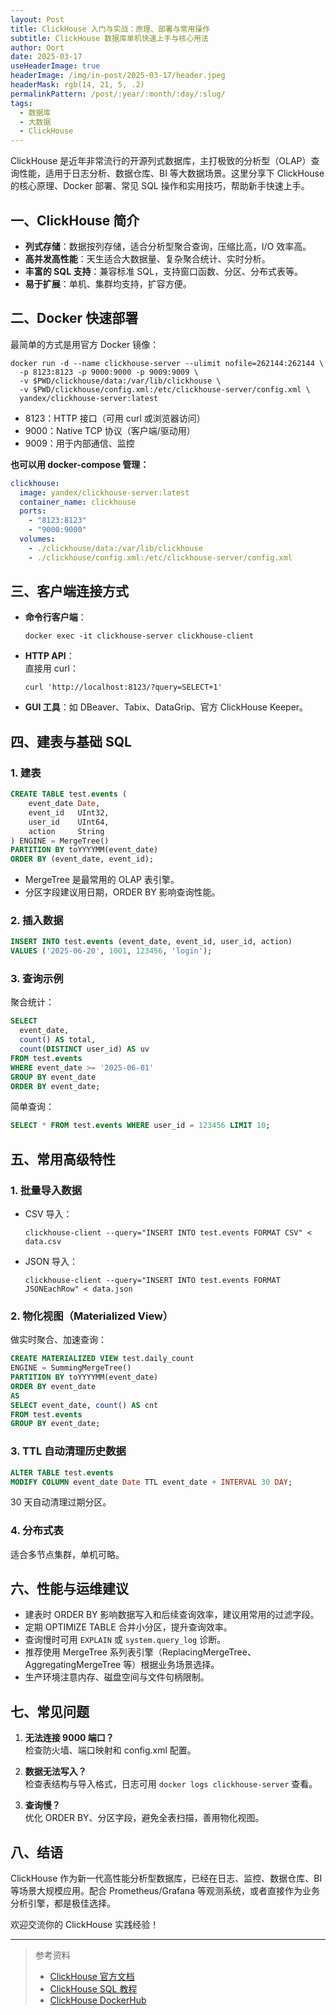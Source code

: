 ```yaml
---
layout: Post
title: ClickHouse 入门与实战：原理、部署与常用操作
subtitle: ClickHouse 数据库单机快速上手与核心用法
author: Oort
date: 2025-03-17
useHeaderImage: true
headerImage: /img/in-post/2025-03-17/header.jpeg
headerMask: rgb(14, 21, 5, .2)
permalinkPattern: /post/:year/:month/:day/:slug/
tags:
  - 数据库
  - 大数据
  - ClickHouse
---
```


<!-- more -->

ClickHouse 是近年非常流行的开源列式数据库，主打极致的分析型（OLAP）查询性能，适用于日志分析、数据仓库、BI 等大数据场景。这里分享下 ClickHouse 的核心原理、Docker 部署、常见 SQL 操作和实用技巧，帮助新手快速上手。

## 一、ClickHouse 简介

- **列式存储**：数据按列存储，适合分析型聚合查询，压缩比高，I/O 效率高。
- **高并发高性能**：天生适合大数据量、复杂聚合统计、实时分析。
- **丰富的 SQL 支持**：兼容标准 SQL，支持窗口函数、分区、分布式表等。
- **易于扩展**：单机、集群均支持，扩容方便。

## 二、Docker 快速部署

最简单的方式是用官方 Docker 镜像：

```shell
docker run -d --name clickhouse-server --ulimit nofile=262144:262144 \
  -p 8123:8123 -p 9000:9000 -p 9009:9009 \
  -v $PWD/clickhouse/data:/var/lib/clickhouse \
  -v $PWD/clickhouse/config.xml:/etc/clickhouse-server/config.xml \
  yandex/clickhouse-server:latest
```

- 8123：HTTP 接口（可用 curl 或浏览器访问）
- 9000：Native TCP 协议（客户端/驱动用）
- 9009：用于内部通信、监控

**也可以用 docker-compose 管理：**

```yaml
clickhouse:
  image: yandex/clickhouse-server:latest
  container_name: clickhouse
  ports:
    - "8123:8123"
    - "9000:9000"
  volumes:
    - ./clickhouse/data:/var/lib/clickhouse
    - ./clickhouse/config.xml:/etc/clickhouse-server/config.xml
```

## 三、客户端连接方式

- **命令行客户端**：
  ```shell
  docker exec -it clickhouse-server clickhouse-client
  ```
- **HTTP API**：  
  直接用 curl：
  ```shell
  curl 'http://localhost:8123/?query=SELECT+1'
  ```
- **GUI 工具**：如 DBeaver、Tabix、DataGrip、官方 ClickHouse Keeper。

## 四、建表与基础 SQL

### 1. 建表

```sql
CREATE TABLE test.events (
    event_date Date,
    event_id   UInt32,
    user_id    UInt64,
    action     String
) ENGINE = MergeTree()
PARTITION BY toYYYYMM(event_date)
ORDER BY (event_date, event_id);
```

- MergeTree 是最常用的 OLAP 表引擎。
- 分区字段建议用日期，ORDER BY 影响查询性能。

### 2. 插入数据

```sql
INSERT INTO test.events (event_date, event_id, user_id, action)
VALUES ('2025-06-20', 1001, 123456, 'login');
```

### 3. 查询示例

聚合统计：

```sql
SELECT
  event_date,
  count() AS total,
  count(DISTINCT user_id) AS uv
FROM test.events
WHERE event_date >= '2025-06-01'
GROUP BY event_date
ORDER BY event_date;
```

简单查询：

```sql
SELECT * FROM test.events WHERE user_id = 123456 LIMIT 10;
```

## 五、常用高级特性

### 1. 批量导入数据

- CSV 导入：

  ```shell
  clickhouse-client --query="INSERT INTO test.events FORMAT CSV" < data.csv
  ```

- JSON 导入：
  ```shell
  clickhouse-client --query="INSERT INTO test.events FORMAT JSONEachRow" < data.json
  ```

### 2. 物化视图（Materialized View）

做实时聚合、加速查询：

```sql
CREATE MATERIALIZED VIEW test.daily_count
ENGINE = SummingMergeTree()
PARTITION BY toYYYYMM(event_date)
ORDER BY event_date
AS
SELECT event_date, count() AS cnt
FROM test.events
GROUP BY event_date;
```

### 3. TTL 自动清理历史数据

```sql
ALTER TABLE test.events
MODIFY COLUMN event_date Date TTL event_date + INTERVAL 30 DAY;
```

30 天自动清理过期分区。

### 4. 分布式表

适合多节点集群，单机可略。

## 六、性能与运维建议

- 建表时 ORDER BY 影响数据写入和后续查询效率，建议用常用的过滤字段。
- 定期 OPTIMIZE TABLE 合并小分区，提升查询效率。
- 查询慢时可用 `EXPLAIN` 或 `system.query_log` 诊断。
- 推荐使用 MergeTree 系列表引擎（ReplacingMergeTree、AggregatingMergeTree 等）根据业务场景选择。
- 生产环境注意内存、磁盘空间与文件句柄限制。

## 七、常见问题

1. **无法连接 9000 端口？**  
   检查防火墙、端口映射和 config.xml 配置。

2. **数据无法写入？**  
   检查表结构与导入格式，日志可用 `docker logs clickhouse-server` 查看。

3. **查询慢？**  
   优化 ORDER BY、分区字段，避免全表扫描，善用物化视图。

## 八、结语

ClickHouse 作为新一代高性能分析型数据库，已经在日志、监控、数据仓库、BI 等场景大规模应用。配合 Prometheus/Grafana 等观测系统，或者直接作为业务分析引擎，都是极佳选择。

欢迎交流你的 ClickHouse 实践经验！

---

> 参考资料
>
> - [ClickHouse 官方文档](https://clickhouse.com/docs/zh/)
> - [ClickHouse SQL 教程](https://clickhouse.com/docs/zh/sql-reference/)
> - [ClickHouse DockerHub](https://hub.docker.com/r/yandex/clickhouse-server)

